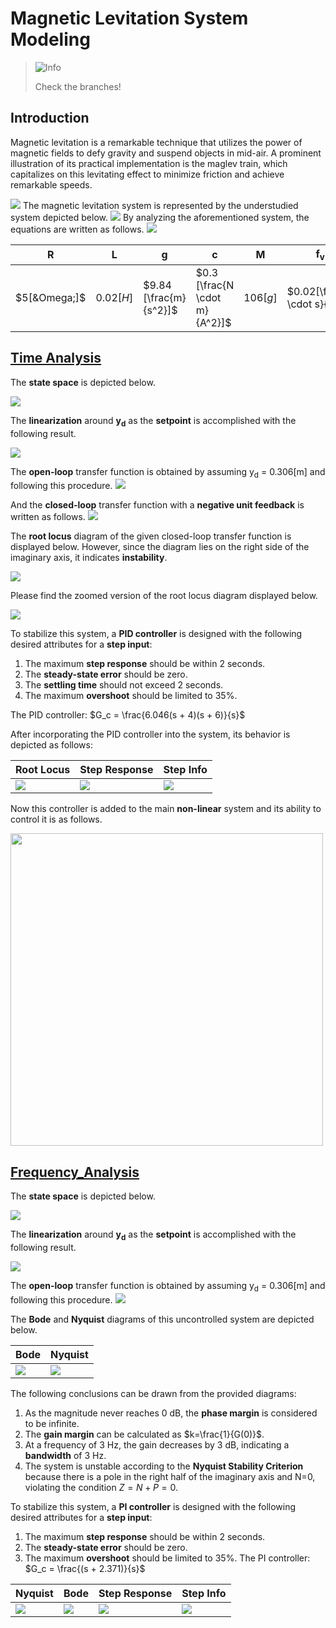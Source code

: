 # Magnetic Levitation System Modeling
> <picture>
>   <source media="(prefers-color-scheme: light)" srcset="https://raw.githubusercontent.com/Mqxx/GitHub-Markdown/main/blockquotes/badge/light-theme/info.svg">
>   <img alt="Info" src="https://raw.githubusercontent.com/Mqxx/GitHub-Markdown/main/blockquotes/badge/dark-theme/info.svg">
> </picture><br>
>
> Check the branches!
## Introduction
Magnetic levitation is a remarkable technique that utilizes the power of magnetic fields to defy gravity and suspend objects in mid-air. A prominent illustration of its practical implementation is the maglev train, which capitalizes on this levitating effect to minimize friction and achieve remarkable speeds.

<img src="/readme_images/train.PNG">
The magnetic levitation system is represented by the understudied system depicted below.

<img src="/readme_images/levitation_system.jpg">
By analyzing the aforementioned system, the equations are written as follows.
<img src="/readme_images/equations.PNG">

| R | L | g | c | M | f<sub>v</sub> |
| --- | --- | --- | ---| --- | --- |
| $5[&Omega;]$ | $0.02[H]$ | $9.84  [\frac{m}{s^2}]$ | $0.3 [\frac{N \cdot m}{A^2}]$ | $106[g]$ | $0.02[\frac{N \cdot s}{m}]$ |

## [Time Analysis](https://github.com/fardinabbasi/Electromagnetic_Levitation_System_Modeling/tree/Time_Analysis)
The **state space** is depicted below.

<img src="/readme_images/state_space.PNG">

The **linearization** around **y<sub>d</sub>** as the **setpoint** is accomplished with the following result.

<img src="/readme_images/linearization.PNG">

The **open-loop** transfer function is obtained by assuming y<sub>d</sub> = 0.306[m] and following this procedure.
<img src="/readme_images/transfer_func.PNG">

And the **closed-loop** transfer function with a **negative unit feedback** is written as follows.
<img src="/readme_images/closed.PNG">

The **root locus** diagram of the given closed-loop transfer function is displayed below. However, since the diagram lies on the right side of the imaginary axis, it indicates **instability**.

<img src="/readme_images/rlocus1.PNG">

Please find the zoomed version of the root locus diagram displayed below.

<img src="/readme_images/zoom.PNG">

To stabilize this system, a **PID controller** is designed with the following desired attributes for a **step input**:

1. The maximum **step response** should be within 2 seconds.
2. The **steady-state error** should be zero.
3. The **settling time** should not exceed 2 seconds.
4. The maximum **overshoot** should be limited to 35%.

The PID controller: $G_c = \frac{6.046(s + 4)(s + 6)}{s}$

After incorporating the PID controller into the system, its behavior is depicted as follows:

| Root Locus | Step Response | Step Info |
| --- | --- | --- |
| <img src="/readme_images/rlocus2.jpg"> | <img src="/readme_images/step.jpg"> | <img src="/readme_images/info.jpg"> |

Now this controller is added to the main **non-linear** system and its ability to control it is as follows.

<img src="/readme_images/3d.gif" width="500" height="500">

## [Frequency_Analysis](https://github.com/fardinabbasi/Electromagnetic_Levitation_System_Modeling/tree/Frequency_Analysis)
The **state space** is depicted below.

<img src="/readme_images/state_space.PNG">

The **linearization** around **y<sub>d</sub>** as the **setpoint** is accomplished with the following result.

<img src="/readme_images/linearization.PNG">

The **open-loop** transfer function is obtained by assuming y<sub>d</sub> = 0.306[m] and following this procedure.
<img src="/readme_images/transfer_func.PNG">

The **Bode** and **Nyquist** diagrams of this uncontrolled system are depicted below.

| Bode | Nyquist |
| --- | --- |
| <img src="/readme_images/bode1.jpg"> | <img src="/readme_images/nyquist.jpg"> |

The following conclusions can be drawn from the provided diagrams:
1. As the magnitude never reaches 0 dB, the **phase margin** is considered to be infinite.
2. The **gain margin** can be calculated as $k=\frac{1}{G(0)}$.
3. At a frequency of 3 Hz, the gain decreases by 3 dB, indicating a **bandwidth** of 3 Hz.
4. The system is unstable according to the **Nyquist Stability Criterion** because there is a pole in the right half of the imaginary axis and N=0, violating the condition $Z=N+P=0$.

To stabilize this system, a **PI controller** is designed with the following desired attributes for a **step input**:

1. The maximum **step response** should be within 2 seconds.
2. The **steady-state error** should be zero.
3. The maximum **overshoot** should be limited to 35%.
The PI controller: $G_c = \frac{(s + 2.371)}{s}$

| Nyquist | Bode | Step Response | Step Info |
| --- | --- | --- | --- |
| <img src="/readme_images/nyquist2.jpg"> | <img src="/readme_images/bode4.jpg"> | <img src="/readme_images/step_responcef.jpg"> | <img src="/readme_images/info2.PNG"> |
